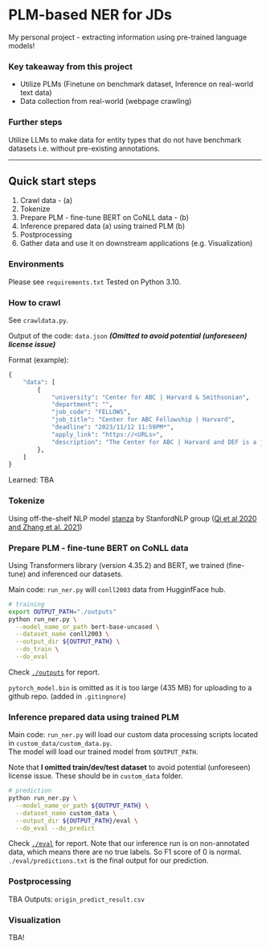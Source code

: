 # PLM-based NER for JDs

My personal project - extracting information using pre-trained language models!

### Key takeaway from this project
* Utilize PLMs (Finetune on benchmark dataset, Inference on real-world text data)
* Data collection from real-world (webpage crawling)


### Further steps
Utilize LLMs to make data for entity types that do not have benchmark datasets i.e. without pre-existing annotations.

<hr>

## Quick start steps
1. Crawl data - (a)
2. Tokenize
3. Prepare PLM - fine-tune BERT on CoNLL data - (b)
4. Inference prepared data (a) using trained PLM (b)
5. Postprocessing
6. Gather data and use it on downstream applications (e.g. Visualization)

### Environments
Please see `requirements.txt`
Tested on Python 3.10.

### How to crawl

See `crawldata.py`.

Output of the code: `data.json` 
<i><b>(Omitted to avoid potential (unforeseen) license issue)</b></i>

Format (example):
```python
{
	"data": [
		{
			"university": "Center for ABC | Harvard & Smithsonian",
			"department": "",
			"job_code": "FELLOWS",
			"job_title": "Center for ABC Fellowship | Harvard",
			"deadline": "2023/11/12 11:59PM*",
			"apply_link": "https://<URLs>",
			"description": "The Center for ABC | Harvard and DEF is a joint (omitted)"
		},
    ]
}
```

Learned: TBA

### Tokenize

Using off-the-shelf NLP model [stanza](https://stanfordnlp.github.io/stanza/index.html) by StanfordNLP group ([Qi et al 2020 and Zhang et al. 2021](https://stanfordnlp.github.io/stanza/index.html#citing-stanza-in-papers))


### Prepare PLM - fine-tune BERT on CoNLL data

Using Transformers library (version 4.35.2) and BERT, we trained (fine-tune) and inferenced our datasets.

Main code: `run_ner.py` will `conll2003` data from HugginfFace hub.

```bash
# training
export OUTPUT_PATH="./outputs"
python run_ner.py \
  --model_name_or_path bert-base-uncased \
  --dataset_name conll2003 \
  --output_dir ${OUTPUT_PATH} \
  --do_train \
  --do_eval
```

Check [`./outputs`](./outputs) for report.

`pytorch_model.bin` is omitted as it is too large (435 MB) for uploading to a github repo. (added in `.gitingnore`)

### Inference prepared data using trained PLM

Main code: `run_ner.py` will load our custom data processing scripts located in `custom_data/custom_data.py`.
<br>The model will load our trained model from `$OUTPUT_PATH`.

Note that <b>I omitted train/dev/test dataset</b> to avoid potential (unforeseen) license issue. These should be in `custom_data` folder.

```bash
# prediction
python run_ner.py \
  --model_name_or_path ${OUTPUT_PATH} \
  --dataset_name custom_data \
  --output_dir ${OUTPUT_PATH}/eval \
  --do_eval --do_predict
```

Check [`./eval`](./eval) for report. Note that our inference run is on non-annotated data, which means there are no true labels. So F1 score of 0 is normal.
<br>`./eval/predictions.txt` is the final output for our prediction.

### Postprocessing 
TBA
Outputs: `origin_predict_result.csv`


### Visualization

TBA!